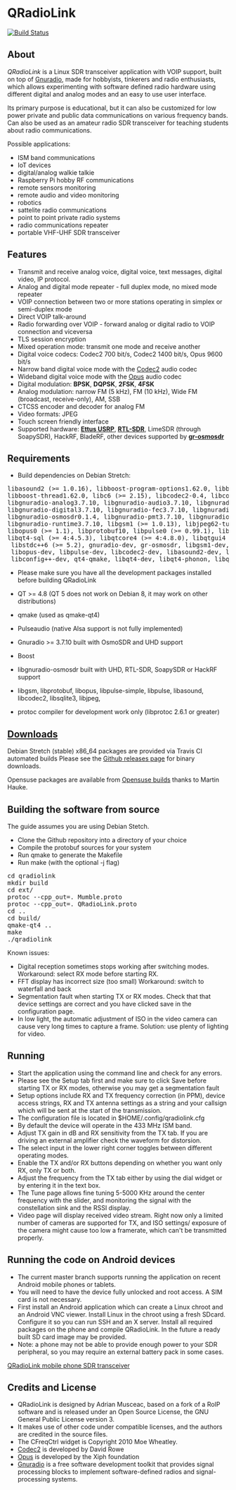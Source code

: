 QRadioLink
==========

[![Build Status](https://travis-ci.org/kantooon/qradiolink.svg?branch=master)](https://travis-ci.org/kantooon/qradiolink)

About
-----

*QRadioLink* is a Linux SDR transceiver application with VOIP support, built on top of [Gnuradio](https://www.gnuradio.org/), 
made for hobbyists, tinkerers and radio enthusiasts,
which allows experimenting with software defined radio hardware using different digital and analog modes and 
an easy to use user interface.

Its primary purpose is educational, but it can also be customized for low power private and public data communications
on various frequency bands.
Can also be used as an amateur radio SDR transceiver for teaching students about radio communications.

Possible applications:

- ISM band communications
- IoT devices
- digital/analog walkie talkie
- Raspberry Pi hobby RF communications
- remote sensors monitoring
- remote audio and video monitoring
- robotics
- sattelite radio communications
- point to point private radio systems
- radio communications repeater
- portable VHF-UHF SDR transceiver


Features
---

- Transmit and receive analog voice, digital voice, text messages, digital video, IP protocol.
- Analog and digital mode repeater - full duplex mode, no mixed mode repeater
- VOIP connection between two or more stations operating in simplex or semi-duplex mode
- Direct VOIP talk-around
- Radio forwarding over VOIP - forward analog or digital radio to VOIP connection and viceversa
- TLS session encryption
- Mixed operation mode: transmit one mode and receive another
- Digital voice codecs: Codec2 700 bit/s, Codec2 1400 bit/s, Opus 9600 bit/s
- Narrow band digital voice mode with the [Codec2](http://rowetel.com/codec2.html) audio codec
- Wideband digital voice mode with the [Opus](https://xiph.org) audio codec
- Digital modulation:  **BPSK**, **DQPSK**, **2FSK**, **4FSK**
- Analog modulation: narrow FM (5 kHz), FM (10 kHz), Wide FM (broadcast, receive-only), AM, SSB
- CTCSS encoder and decoder for analog FM
- Video formats: JPEG
- Touch screen friendly interface
- Supported hardware: [**Ettus USRP**](https://ettus.com), [**RTL-SDR**](https://osmocom.org/projects/sdr/wiki/rtl-sdr), LimeSDR (through SoapySDR), HackRF, BladeRF, other devices 
supported by [**gr-osmosdr**](https://osmocom.org/projects/sdr/wiki/GrOsmoSDR)
 

Requirements
----
- Build dependencies on Debian Stretch: 

<pre>libasound2 (>= 1.0.16), libboost-program-options1.62.0, libboost-system1.62.0, 
libboost-thread1.62.0, libc6 (>= 2.15), libcodec2-0.4, libconfig++9v5, libgcc1 (>= 1:3.0), 
libgnuradio-analog3.7.10, libgnuradio-audio3.7.10, libgnuradio-blocks3.7.10, 
libgnuradio-digital3.7.10, libgnuradio-fec3.7.10, libgnuradio-filter3.7.10, 
libgnuradio-osmosdr0.1.4, libgnuradio-pmt3.7.10, libgnuradio-qtgui3.7.10, 
libgnuradio-runtime3.7.10, libgsm1 (>= 1.0.13), libjpeg62-turbo (>= 1.3.1), 
libopus0 (>= 1.1), libprotobuf10, libpulse0 (>= 0.99.1), libqt4-network (>= 4:4.5.3), 
libqt4-sql (>= 4:4.5.3), libqtcore4 (>= 4:4.8.0), libqtgui4 (>= 4:4.6.1),
 libstdc++6 (>= 5.2), gnuradio-dev, gr-osmosdr, libgsm1-dev, libprotobuf-dev,
 libopus-dev, libpulse-dev, libcodec2-dev, libasound2-dev, libjpeg62-turbo-dev,
 libconfig++-dev, qt4-qmake, libqt4-dev, libqt4-phonon, libqt4-sql-sqlite, qt4-dev-tools
</pre>

- Please make sure you have all the development packages installed before building QRadioLink

- QT >= 4.8 (QT 5 does not work on Debian 8, it may work on other distributions)
- qmake (used as qmake-qt4)
- Pulseaudio (native Alsa support is not fully implemented) 
- Gnuradio >= 3.7.10 built with OsmoSDR and UHD support
- Boost 
- libgnuradio-osmosdr built with UHD, RTL-SDR, SoapySDR or HackRF support
- libgsm, libprotobuf, libopus, libpulse-simple, libpulse, libasound, libcodec2, libsqlite3, libjpeg,
- protoc compiler for development work only (libprotoc 2.6.1 or greater)

[Downloads](https://github.com/kantooon/qradiolink/releases "Downloads")
----

Debian Stretch (stable) x86_64 packages are provided via Travis CI automated builds
Please see the [Github releases page](https://github.com/kantooon/qradiolink/releases) for binary downloads.

Opensuse packages are available from [Opensuse builds](https://build.opensuse.org/package/show/hardware:sdr/qradiolink)
thanks to Martin Hauke.

Building the software from source
-----

The guide assumes you are using Debian Stetch.
- Clone the Github repository into a directory of your choice
- Compile the protobuf sources for your system
- Run qmake to generate the Makefile
- Run make (with the optional -j flag)

<pre>
cd qradiolink
mkdir build
cd ext/
protoc --cpp_out=. Mumble.proto
protoc --cpp_out=. QRadioLink.proto
cd ..
cd build/
qmake-qt4 ..
make
./qradiolink
</pre>

Known issues:
- Digital reception sometimes stops working after switching modes. Workaround: select RX mode before starting RX.
- FFT display has incorrect size (too small)
Workaround: switch to waterfall and back
- Segmentation fault when starting TX or RX modes. 
Check that that device settings are correct and you have clicked save in the configuration page.
- In low light, the automatic adjustment of ISO in the video camera can cause very long times to capture a frame.
Solution: use plenty of lighting for video.



Running
-------
- Start the application using the command line and check for any errors.
- Please see the Setup tab first and make sure to click Save before starting TX or RX modes, otherwise you may get a segmentation fault
- Setup options include RX and TX frequency correction (in PPM), device access strings, 
RX and TX antenna settings as a string and your callsign which will be sent at the start of the transmission.
- The configuration file is located in $HOME/.config/qradiolink.cfg
- By default the device will operate in the 433 MHz ISM band.
- Adjust TX gain in dB and RX sensitivity from the TX tab. If you are driving an external amplifier check the waveform for distorsion.
- The select input in the lower right corner toggles between different operating modes.
- Enable the TX and/or RX buttons depending on whether you want only RX, only TX or both.
- Adjust the frequency from the TX tab either by using the dial widget or by entering it in the text box. 
- The Tune page allows fine tuning 5-5000 KHz around the center frequency with the slider, and monitoring the 
signal with the constellation sink and the RSSI display.
- Video page will display received video stream. Right now only a limited number of cameras are 
supported for TX, and ISO settings/ exposure of the camera might cause too low a framerate, which can't be transmitted properly.


Running the code on Android devices
-----------------------------------
- The current master branch supports running the application on recent Android mobile phones or tablets.
- You will need to have the device fully unlocked and root access. A SIM card is not necessary.
- First install an Android application which can create a Linux chroot and an Android VNC viewer.
Install Linux in the chroot using a fresh SDcard. Configure it so you can run SSH and an X server.
Install all required packages on the phone and compile QRadioLink. In the future a ready built SD card 
image may be provided.
- Note: a phone may not be able to provide enough power to your SDR peripheral, so you may require an 
external battery pack in some cases.

[QRadioLink mobile phone SDR transceiver](https://www.youtube.com/watch?v=93nWWASt5a4)


Credits and License
-------------------
- QRadioLink is designed by Adrian Musceac, based on a fork of a RoIP software and is released under an Open Source License,
 the GNU General Public License version 3.
- It makes use of other code under compatible licenses, and the authors are credited in the source files.
- The CFreqCtrl widget is Copyright 2010 Moe Wheatley.
- [Codec2](http://rowetel.com/codec2.html) is developed by David Rowe
- [Opus](https://xiph.org) is developed by the Xiph foundation
- [Gnuradio](https://www.gnuradio.org/)  is a free software development toolkit that provides signal processing
blocks to implement software-defined radios and signal-processing systems.

